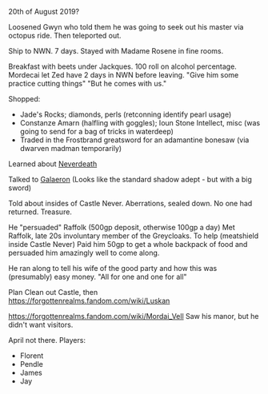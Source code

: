 20th of August 2019?

Loosened Gwyn who told them he was going to seek out his master via octopus ride.
Then teleported out.

Ship to NWN. 7 days.
Stayed with Madame Rosene in fine rooms.

Breakfast with beets under Jackques. 100 roll on alcohol percentage.
Mordecai let Zed have 2 days in NWN before leaving. "Give him some practice cutting things"
"But he comes with us."

Shopped:
- Jade's Rocks; diamonds, perls (retconning identify pearl usage)
- Constanze Amarn (halfling with goggles); Ioun Stone Intellect, misc (was going to send for a bag of tricks in waterdeep)
- Traded in the Frostbrand greatsword for an adamantine bonesaw (via dwarven madman temporarily)

Learned about [Neverdeath](https://forgottenrealms.fandom.com/wiki/Neverdeath)

Talked to  [Galaeron](https://forgottenrealms.fandom.com/wiki/Galaeron_Nihmedu)
(Looks like the standard shadow adept - but with a big sword)

Told about insides of Castle Never. Aberrations, sealed down. No one had returned. Treasure.

He "persuaded" Raffolk (500gp deposit, otherwise 100gp a day)
Met Raffolk, late 20s involuntary member of the Greycloaks. To help (meatshield inside Castle Never)
Paid him 50gp to get a whole backpack of food and persuaded him amazingly well to come along.

He ran along to tell his wife of the good party and how this was (presumably) easy money.
"All for one and one for all"

Plan
Clean out Castle, then
https://forgottenrealms.fandom.com/wiki/Luskan

https://forgottenrealms.fandom.com/wiki/Mordai_Vell
Saw his manor, but he didn't want visitors.

April not there.
Players:
- Florent
- Pendle
- James
- Jay